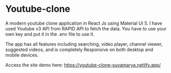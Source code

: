 # Youtube-clone

A modern youtube clone application in React Js using Material UI 5. I have used Youtube v3 API from RAPID API to fetch the data. You have to use your own key and put it in the .env file to use it. 

The app has all features including searching, video player, channel viewer, suggested videos, and is completely Responsive on both desktop and mobile devices.

Access the site demo here: https://youtube-clone-suvamarya.netlify.app/

